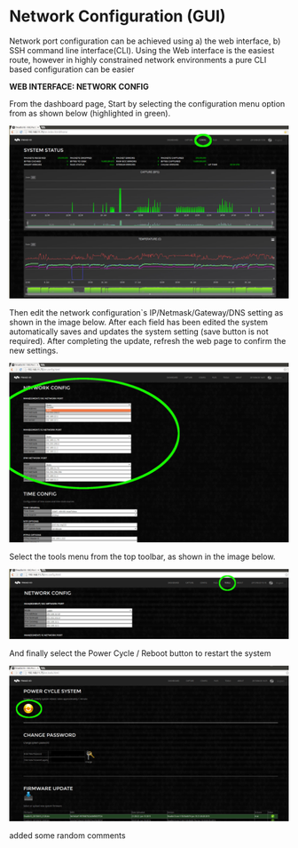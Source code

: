 # Network Configuration \(GUI\)

Network port configuration can be achieved using a\) the web interface, b\) SSH command line interface\(CLI\). Using the Web interface is the easiest route, however in highly constrained network environments a pure CLI based configuration can be easier

**WEB INTERFACE: NETWORK CONFIG**

From the dashboard page, Start by selecting the configuration menu option from as shown below \(highlighted in green\).

![](../.gitbook/assets/image%20%282%29.png)

Then edit the network configuration\`s IP/Netmask/Gateway/DNS setting as shown in the image below. After each field has been edited the system automatically saves and updates the system setting \(save button is not required\). After completing the update, refresh the web page to confirm the new settings.

![](../.gitbook/assets/image%20%283%29.png)

Select the tools menu from the top toolbar, as shown in the image below.

![](../.gitbook/assets/image%20%284%29.png)

And finally select the Power Cycle / Reboot button to restart the system

![](../.gitbook/assets/image%20%286%29%20%281%29.png)

added some random comments


